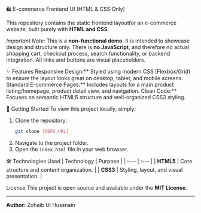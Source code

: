 🛍️ E-commerce Frontend UI (HTML & CSS Only)

This repository contains the static frontend layoutfor an e-commerce website, built purely with **HTML and CSS**.

*Important Note:* This is a **non-functional demo**. It is intended to showcase design and structure only. There is **no JavaScript**, and therefore no actual shopping cart, checkout process, search functionality, or backend integration. All links and buttons are visual placeholders.

✨ Features
Responsive Design:** Styled using modern CSS (Flexbox/Grid) to ensure the layout looks great on desktop, tablet, and mobile screens.
Standard E-commerce Pages:** Includes layouts for a main product listing/homepage, product detail view, and navigation.
Clean Code:** Focuses on semantic HTML5 structure and well-organized CSS3 styling.

🚀 Getting Started
To view this project locally, simply:

1.  Clone the repository:
    ```bash
    git clone [REPO_URL]
    ```
2.  Navigate to the project folder.
3.  Open the `index.html` file in your web browser.

🛠️ Technologies Used
| Technology | Purpose |
| :--- | :--- |
| **HTML5** | Core structure and content organization. |
| **CSS3** | Styling, layout, and visual presentation. |

License
This project is open source and available under the **MIT License**.

---
**Author:** Zohaib Ul Hussnain
